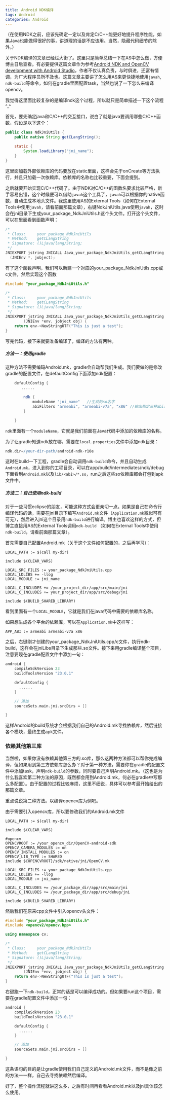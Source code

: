 ```yaml
---
title: Android NDK编译
tags: Android
categories: Android
---
```


（在使用NDK之前，应该先确定一定以及肯定C/C++能更好地提升程序性能，如果Java也能做得很好的事，讲道理的话是不应该用。当然，隐藏代码细节的除外。）

<!--more-->

关于NDK编译的文章已经烂大街了。这里只是简单总结一下在AS中怎么做，方便博主日后查看。有必要提供这篇文章作为参考[Android NDK and OpenCV development with Android Studio](http://hujiaweibujidao.github.io/blog/2014/10/22/android-ndk-and-opencv-development-with-android-studio/)，作者不仅认真负责，与时俱进，还富有情调，为广大程序员所不及也。这篇文章主要讲了怎么用AS来更快捷地使用`javah`, `ndk-build`等命令，如何在gradle里面配置task，当然也说了一下怎么来编译opencv。

我觉得这里面比较复杂的是编译ndk这个过程，所以就只是简单描述一下这个流程^_^

首先，要先确定java和C/C++的交互接口，说白了就是java要调用哪些C/C++函数，假设是以下这个：

```java
public class NdkJniUtils {
    public native String getCLangString();

    static {
        System.loadLibrary("jni_name");
    }
}
```

这里面加载外部依赖库的代码要放在static里面，这样会先于onCreate等方法执行，并且只加载一次依赖库。依赖库的名称也比较重要，下面会提到。

之后就要开始实现C/C++代码了。由于NDK对C/C++的函数名要求比较严格，新手容易出错，这个时候便可以借助`javah`这个工具了，`javah`可以根据你的native函数，自动生成本地头文件。我这里使用AS的External Tools（如何在External Tools中使用`javah`，请看前面那篇文章），右键NdkJniUtils.java使用`javah`，这时会在jni目录下生成your_package_NdkJniUtils.h这个头文件。打开这个头文件，可以在里面看到函数声明：

```c
/*
 * Class:     your_package_NdkJniUtils
 * Method:    getCLangString
 * Signature: ()Ljava/lang/String;
 */
JNIEXPORT jstring JNICALL Java_your_package_NdkJniUtils_getCLangString
  (JNIEnv *, jobject);
```

有了这个函数声明，我们可以新建一个对应的your_package_NdkJniUtils.cpp或c文件，然后实现这个函数

```c
#include "your_package_NdkJniUtils.h"

/*
 * Class:     your_package_NdkJniUtils
 * Method:    getCLangString
 * Signature: ()Ljava/lang/String;
 */
JNIEXPORT jstring JNICALL Java_your_package_NdkJniUtils_getCLangString
        (JNIEnv *env, jobject obj) {
    return env->NewStringUTF("This is just a test");
}
```

写完代码，接下来就要准备编译了，编译的方法有两种。

##### 方法一：使用gradle

这种方法不需要编码Android.mk，gradle会自动帮我们生成。我们要做的是修改gradle的配置文件，在defaultConfig下面添加ndk配置：

```groovy
    defaultConfig {
       ......

        ndk {
            moduleName "jni_name" 	//生成的so名字
            abiFilters "armeabi", "armeabi-v7a", "x86" //输出指定三种abi体系结构下的so库。
        }

    }
```

`ndk`里面有一个`moduleName`，它就是我们前面在Java代码中添加的依赖库的名称。

为了让gradle知道ndk放在哪，需要在`local.properties`文件中添加ndk目录：

```groovy
ndk.dir=/your-dir-path/android-ndk-r10e
```

这时在build一下工程，gradle会自动调用`ndk-build`命令，并且自动生成`Android.mk`，进入到你的工程目录，可以在app/build/intermediates/ndk/debug下面看到`Android.mk`以及`lib/<abi>/*.so`，run之后这些so依赖库都会打包到apk文件中。

##### 方法二：自己使用ndk-build

对于一些习惯eclipse的朋友，可能这种方式会更亲切一点。如果是自己在命令行编译代码的话，需要在jni目录下编写`Android.mk`文件（`Application.mk`貌似可有可无），然后进入jni这个目录用`ndk-build`进行编译。博主也喜欢这样的方式，但博主直接用AS的External Tools调用`ndk-build` （如何在External Tools中使用`ndk-build`，请看前面那篇文章）。

首先需要自己配置Android.mk（关于这个文件如何配置的，之后再学习）：

``` shell
LOCAL_PATH := $(call my-dir)

include $(CLEAR_VARS)

LOCAL_SRC_FILES := your_package_NdkJniUtils.cpp
LOCAL_LDLIBS += -llog
LOCAL_MODULE := jni_name

LOCAL_C_INCLUDES += /your_project_dir/app/src/main/jni
LOCAL_C_INCLUDES += your_project_dir/app/src/debug/jni

include $(BUILD_SHARED_LIBRARY)
```

看到里面有一个`LOCAL_MODULE`，它就是我们在java代码中需要的依赖库名称。

如果想生成各个平台的依赖库，可以在`Application.mk`中这样写：

```shell
APP_ABI := armeabi armeabi-v7a x86
```

之后，右键刚才创建的your_package_NdkJniUtils.cpp/c文件，执行ndk-build，这样会在jniLibs目录下生成那些.so文件。接下来用gradle编译整个项目，注意要现在gradle配置文件中添加一句：

```groovy
android {
    compileSdkVersion 23
    buildToolsVersion "23.0.1"

    defaultConfig {
      ......
    }

    // 添加
    sourceSets.main.jni.srcDirs = []

}
```

这样Android的build系统才会根据我们自己的Android.mk寻找依赖库，然后链接各个模块，最终生成apk文件。

### 依赖其他第三库

当然啦，如果你没有依赖其他第三方的.so库，那么这两种方法都可以帮你完成编译，但如果用到第三方依赖库怎么办？对于第一种方法，需要你在gradle的配置文件中添加task，声明`ndk-build`的参数，同时要自己声明Android.mk。（这也是为什么我喜欢第二种方法的原因，既然都会用到Android.mk，何必在gradle中写那么多配置）。由于配置的过程比较麻烦，这里不细说，具体可以参考最开始给出的那篇文章。

重点说说第二种方法。以编译opencv库为例吧。

由于需要引入opencv库，所以要修改我们的Android.mk文件

```shell
LOCAL_PATH := $(call my-dir)

include $(CLEAR_VARS)

#opencv
OPENCVROOT := /your_opencv_dir/OpenCV-android-sdk
OPENCV_CAMERA_MODULES := on
OPENCV_INSTALL_MODULES := on
OPENCV_LIB_TYPE := SHARED
include ${OPENCVROOT}/sdk/native/jni/OpenCV.mk

LOCAL_SRC_FILES := your_package_NdkJniUtils.cpp
LOCAL_LDLIBS += -llog
LOCAL_MODULE := jni_name

LOCAL_C_INCLUDES += /your_package_dir/app/src/main/jni
LOCAL_C_INCLUDES += /your_package_dir/app/src/debug/jni

include $(BUILD_SHARED_LIBRARY)
```

然后我们在原来cpp文件中引入opencv头文件：

``` c++
#include "your_package_NdkJniUtils.h"
#include <opencv2/opencv.hpp>

using namespace cv;

/*
 * Class:     your_package_NdkJniUtils
 * Method:    getCLangString
 * Signature: ()Ljava/lang/String;
 */
JNIEXPORT jstring JNICALL Java_your_package_NdkJniUtils_getCLangString
        (JNIEnv *env, jobject obj) {
    return env->NewStringUTF("This is just a test");
}
```

右键跑一下`ndk-build`，正常的话是可以编译成功的。但如果要run这个项目，需要在gradle配置文件中添加一句：

```groovy
android {
    compileSdkVersion 23
    buildToolsVersion "23.0.1"

    defaultConfig {
      ......
    }

    // 添加
    sourceSets.main.jni.srcDirs = []

}
```

 这条语句的目的是让gradle使用我们自己定义的Android.mk文件，而不是像之前的方法一一样，自己去寻找依赖然后编译。

好了，整个操作流程就讲这么多，之后有时间再看看Android.mk以及jni具体该怎么使用。